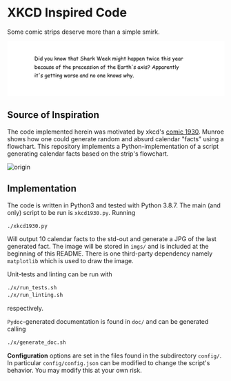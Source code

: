 # XKCD Inspired Code

Some comic strips deserve more than a simple smirk.

![random-output](imgs/xkcd1930_calendar-facts_statement.jpg)


## Source of Inspiration
The code implemented herein was motivated by xkcd's [comic 1930](https://xkcd.com/1930/).
Munroe shows how one could generate random and absurd calendar "facts" using a
flowchart. This repository implements a Python-implementation of a script generating
calendar facts based on the strip's flowchart.

![origin](https://imgs.xkcd.com/comics/calendar_facts.png)


## Implementation
The code is written in Python3 and tested with Python 3.8.7. The main (and only)
script to be run is `xkcd1930.py`. Running
```bash
./xkcd1930.py
```
Will output 10 calendar facts to the std-out and generate a JPG of the last generated fact.
The image will be stored in `imgs/` and is included at the beginning of this README. There is one
third-party dependency namely `matplotlib` which is used to draw the image.

Unit-tests and linting can be run with
```bash
./x/run_tests.sh
./x/run_linting.sh
```
respectively.

`Pydoc`-generated documentation is found in `doc/` and can be generated calling
```bash
./x/generate_doc.sh
```

**Configuration** options are set in the files found in the subdirectory `config/`. In particular
`config/config.json` can be modified to change the script's behavior. You may modify this at your
own risk.

